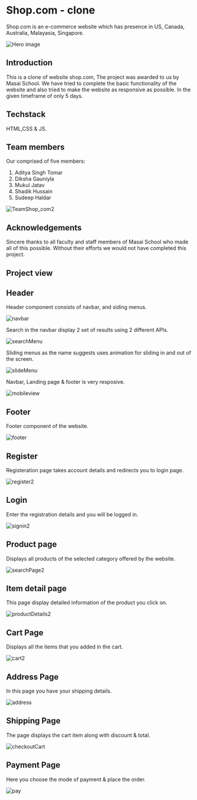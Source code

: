 # Shop.com - clone
Shop.com is an e-commerce website which has presence in US, Canada, Australia, Malayasia, Singapore.

![Hero image](https://user-images.githubusercontent.com/68966858/167296391-0666ad08-0ba9-4af5-95fd-6dd7b2c21f59.png)

## Introduction
This is a clone of website shop.com, The project was awarded to us by Masai School. We have tried to complete the basic functionality of the website and also tried to make the website as responsive as possible. In the given timeframe of only 5 days.

## Techstack
HTML,CSS & JS.

## Team members
Our comprised of five members:
1. Aditya Singh Tomar
2. Diksha Gauniyla
3. Mukul Jatav
4. Shadik Hussain
5. Sudeep Haldar

![TeamShop_com2](https://user-images.githubusercontent.com/68966858/167296542-fe84d163-75d5-4de5-8a04-b5ef5304962a.png)

## Acknowledgements 
Sincere thanks to all faculty and staff members of Masai School who made all of this possible. Without their efforts we would not have completed this project.<br>

## Project view

## Header
Header component consists of navbar, and siding menus.<br>

![navbar](https://user-images.githubusercontent.com/68966858/167296419-afe1babe-e1cc-42ad-9c9b-2611a754ee92.png)

Search in the navbar display 2 set of results using 2 different APIs.<br>

![searchMenu](https://user-images.githubusercontent.com/68966858/167296378-95f180c9-f9b9-4e15-af7b-a5ef6e12929c.png)

Sliding menus as the name suggests uses animation for sliding in and out of the screen.<br>

![slideMenu](https://user-images.githubusercontent.com/68966858/167296372-52777bc1-97d8-4a61-93ac-7a11521482a4.png)

Navbar, Landing page & footer is very resposive.<br>

![mobileview](https://user-images.githubusercontent.com/68966858/167296315-3bcdb89e-b8ea-42cd-a60c-3adbd2f698ab.png)

## Footer
Footer component of the website.<br>

![footer](https://user-images.githubusercontent.com/68966858/167296407-1005c7d8-8f8b-4487-a653-aea445858f67.png)

## Register
Registeration page takes account details and redirects you to login page.<br>

![register2](https://user-images.githubusercontent.com/68966858/184900241-e64c2dd7-b37e-4cca-ae63-a31a8952a3b6.jpg)

## Login
Enter the registration details and you will be logged in.<br>

![signin2](https://user-images.githubusercontent.com/68966858/184900837-3010e9a8-1f92-4641-99d0-a3a68f336ae9.jpg)

## Product page
Displays all products of the selected category offered by the website.<br>

![searchPage2](https://user-images.githubusercontent.com/68966858/184900226-08391193-bf80-4df0-a276-d3a4bb30386e.jpg)

## Item detail page
This page display detailed information of the product you click on.<br>

![productDetails2](https://user-images.githubusercontent.com/68966858/184900215-58b6f27a-231f-4cb3-b4b0-5642528cc2dd.jpg)

## Cart Page
Displays all the items that you added in the cart.<br>

![cart2](https://user-images.githubusercontent.com/68966858/184899133-a42fcca7-9d64-44e4-be1a-44f4e1730e9b.jpg)
## Address Page
In this page you have your shipping details.<br>

![address](https://user-images.githubusercontent.com/68966858/184900195-e6178191-7892-4658-968e-73f9ae6df987.jpg)

## Shipping Page
The page displays the cart item along with discount & total.<br>

![checkoutCart](https://user-images.githubusercontent.com/68966858/184902296-d12fbb94-db7c-4456-820e-d2e0f24c5013.jpg)

## Payment Page
Here you choose the mode of payment & place the order.<br>

![pay](https://user-images.githubusercontent.com/68966858/184898724-2b68bda1-2080-4174-b7d4-4db54187d0f0.png)
